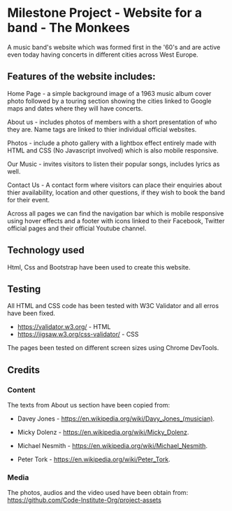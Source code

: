 # Milestone Project - Website for a band - The Monkees

A music band's website which was formed first in the '60's and are active even today having concerts in different cities across West Europe.

## Features of the website includes:

Home Page - a simple background image of a 1963 music album cover photo followed by a touring section showing the cities linked to Google maps and dates where they will have concerts.

About us - includes photos of members with a short presentation of who they are. Name tags are linked to thier individual official websites.

Photos - include a photo gallery with a lightbox effect entirely made with HTML and CSS (No Javascript involved) which is also mobile responsive.

Our Music - invites visitors to listen their popular songs, includes lyrics as well.

Contact Us - A contact form where visitors can place their enquiries about thier availability, location and other questions, if they wish to book the band for their event.

Across all pages we can find the navigation bar which is mobile responsive using hover effects and a footer with icons linked to their Facebook, Twitter official pages and their official Youtube channel.

## Technology used

Html, Css and Bootstrap have been used to create this website.

## Testing

All HTML and CSS code has been tested with W3C Validator and all erros have been fixed.

* https://validator.w3.org/ - HTML
* https://jigsaw.w3.org/css-validator/ - CSS

The pages been tested on different screen sizes using  Chrome DevTools.

## Credits

### Content

The texts from About us section  have been copied from:

* Davey Jones - https://en.wikipedia.org/wiki/Davy_Jones_(musician).

* Micky Dolenz - https://en.wikipedia.org/wiki/Micky_Dolenz.

* Michael Nesmith - https://en.wikipedia.org/wiki/Michael_Nesmith.

* Peter Tork - https://en.wikipedia.org/wiki/Peter_Tork.

### Media

The photos, audios and the video used have been obtain from: https://github.com/Code-Institute-Org/project-assets